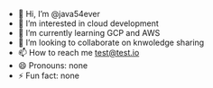 - 👋 Hi, I’m @java54ever
- 👀 I’m interested in cloud development
- 🌱 I’m currently learning GCP and AWS
- 💞️ I’m looking to collaborate on knwoledge sharing
- 📫 How to reach me test@test.io
- 😄 Pronouns: none
- ⚡ Fun fact: none

<!---
java54ever/java54ever is a ✨ special ✨ repository because its `README.md` (this file) appears on your GitHub profile.
You can click the Preview link to take a look at your changes.
--->
